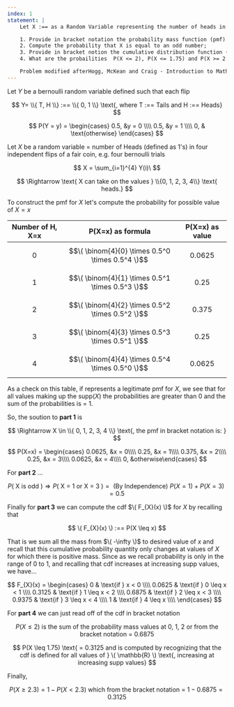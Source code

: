 ```yaml
---
index: 1
statement: |
    Let X :== as a Random Variable representing the number of heads in four independent flips of a fair coin.

    1. Provide in bracket notation the probability mass function (pmf) of X;
    2. Compute the probability that X is equal to an odd number;
    3. Provide in bracket notion the cumulative distribution function (cdf) of X
    4. What are the probailities  P(X <= 2), P(X <= 1.75) and P(X >= 2.3)

    Problem modified afterHogg, McKean and Craig - Introduction to Mathematical Statistics     
---
```

Let $Y$ be a bernoulli random variable defined such that each flip

$$   
Y= \\{ T, H \\} :== \\{ 0, 1 \\} \text{, where T :== Tails and H :== Heads}
$$


$$
P(Y = y) = 
\begin{cases} 
0.5, &y = 0 \\\\
0.5, &y = 1 \\\\
0, & \text{otherwise} 
\end{cases}
$$

Let $X$ be a random variable =  number of Heads (defined as 1's) in four independent flips of a fair coin, e.g. four bernoulli trials

$$ 
X = \sum_{i=1}^{4} Y(i)\
$$

$$
\Rightarrow \text{ X can take on the values } \\{0, 1, 2, 3, 4\\} \text{ heads.}
$$

To construct the pmf for $X$ let's compute the probability for possible value of $X = x$

<div align="center">
    
| Number of H, X=x |  P(X=x) as formula    | P(X=x) as value |
|:----------------:|:---------------------:|:---------------:|
|        0         |$$\( \binom{4}{0} \times 0.5^0 \times 0.5^4 \)$$|   0.0625    |
|        1         |$$\( \binom{4}{1} \times 0.5^1 \times 0.5^3 \)$$|   0.25      |
|        2         |$$\( \binom{4}{2} \times 0.5^2 \times 0.5^2 \)$$|   0.375     |
|        3         |$$\( \binom{4}{3} \times 0.5^3 \times 0.5^1 \)$$|   0.25      |
|        4         |$$\( \binom{4}{4} \times 0.5^4 \times 0.5^0 \)$$|   0.0625    |


</div>

As a check on this table, if represents a legitimate pmf for $X$, we see that for all values making up the supp($X$) the probabilities are greater than 0 and the sum of the probabilities is = 1.

So, the soution to **part 1** is

$$
\Rightarrow  X \in \\{ 0, 1, 2, 3, 4 \\} \text{, the pmf in bracket notation is: }
$$

$$
P(X=x) = \begin{cases} 0.0625, &x = 0\\\\ 0.25, &x = 1\\\\ 0.375, &x = 2\\\\ 0.25, &x = 3\\\\ 0.0625, &x = 4\\\\ 0, &otherwise\end{cases}
$$

For **part 2** ...

$$
P(\text{ X is odd }) \Rightarrow P(\text{ X = 1 or X = 3 }) =
\text{ (By Independence)  } P(X = 1) + P( X = 3)  = 0.5
$$

Finally for **part 3** we can compute the cdf $\( F_{X}(x) \)$ for $X$ by recalling that

$$ 
\( F_{X}(x) \) :== P(X \leq x)
$$

That is we sum all the mass from $\( -\infty \)$ to desired value of $x$ and recall that this cumulative probability quantity only changes at values of $X$ for which there is positive mass. Since as we recall probability is only in the range of 0 to 1, and recalling that cdf increases at increasing supp values, we have... 

$$
F_{X}(x) = 
\begin{cases}
    0 & \text{if } x < 0 \\\\
    0.0625 & \text{if } 0 \leq x < 1 \\\\
    0.3125 & \text{if } 1 \leq x < 2 \\\\
    0.6875 & \text{if } 2 \leq x < 3 \\\\
    0.9375 & \text{if } 3 \leq x < 4 \\\\
    1 & \text{if } 4 \leq x \\\\
\end{cases} 
$$

For **part 4** we can just read off of the cdf in bracket notation

$$ 
P(X \leq 2) \text{ is the sum of the probability mass values at 0, 1, 2 or from the bracket notation = } 0.6875
$$

$$ 
P(X \leq 1.75) \text{ = 0.3125 and is computed by recognizing that the cdf is defined for all values of } \( \mathbb{R} \) \text{, increasing at increasing supp values} 
$$

Finally,

$$ 
P(X \geq 2.3) = 1 - P(X \lt 2.3) \text{ which from the bracket notation = } 1 - 0.6875 = 0.3125
$$
